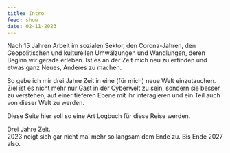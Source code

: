 ```yaml
---
title: Intro
feed: show
date: 02-11-2023
---
```

Nach 15 Jahren Arbeit im sozialen Sektor, den Corona-Jahren, den Geopolitischen und kulturellen Umwälzungen und Wandlungen, deren Beginn wir gerade erleben. Ist es an der Zeit mich  neu zu erfinden und etwas ganz Neues, Anderes zu machen. 

So gebe ich mir drei Jahre Zeit in eine (für mich) neue Welt einzutauchen. 
Ziel ist es nicht mehr nur Gast in der Cyberwelt zu sein, sondern sie besser zu verstehen, auf einer tieferen Ebene mit ihr interagieren und ein Teil auch von dieser Welt zu werden. 

Diese Seite hier soll so eine Art Logbuch für diese Reise werden. 

Drei Jahre Zeit.  
2023 neigt sich gar nicht mal mehr so langsam dem Ende zu. Bis Ende 2027 also. 
